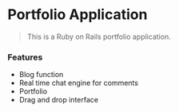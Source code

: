 # Portfolio Application

> This is a Ruby on Rails portfolio application.

### Features

- Blog function
- Real time chat engine for comments
- Portfolio
- Drag and drop interface

